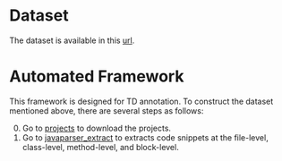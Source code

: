 # Dataset
The dataset is available in this [url](https://github.com/HduDBSI/Dataset4TD/releases/tag/dataset).

# Automated Framework
This framework is designed for TD annotation. To construct the dataset mentioned above, there are several steps as follows:

0. Go to [projects](#/projects) to download the projects.
1. Go to [javaparser_extract](#/javaparser_extract) to extracts code snippets at the file-level, class-level, method-level, and block-level. 
